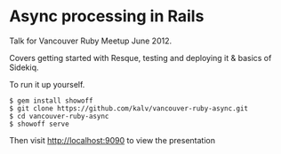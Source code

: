 # Async processing in Rails

Talk for Vancouver Ruby Meetup June 2012.

Covers getting started with Resque, testing and deploying it & basics of
Sidekiq.

To run it up yourself.

    $ gem install showoff
    $ git clone https://github.com/kalv/vancouver-ruby-async.git
    $ cd vancouver-ruby-async
    $ showoff serve

Then visit [http://localhost:9090](http://localhost:9090) to view the presentation
